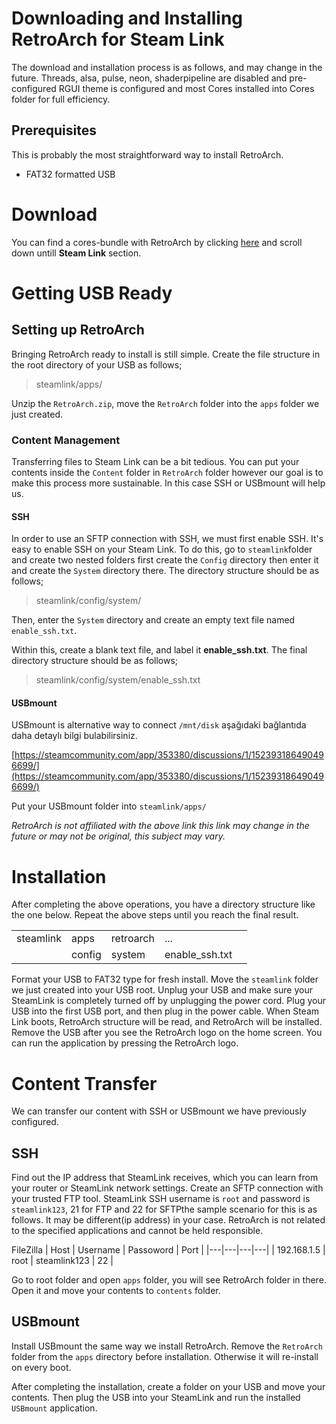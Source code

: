 
# Downloading and Installing RetroArch for Steam Link

The download and installation process is as follows, and may change in the future. Threads, alsa, pulse, neon, shaderpipeline are disabled and pre-configured RGUI theme is configured and most Cores installed into Cores folder for full efficiency.

## Prerequisites

This is probably the most straightforward way to install RetroArch.

- FAT32 formatted USB

# Download 

You can find a cores-bundle with RetroArch by clicking [here](https://www.retroarch.com/index.php?page=platforms) and scroll down untill **Steam Link** section.

# Getting USB Ready

## Setting up RetroArch

Bringing RetroArch ready to install is still simple. Create the file structure in the root directory of your USB as follows;

> steamlink/apps/

Unzip the `RetroArch.zip`,  move the `RetroArch` folder into the `apps` folder we just created. 

### Content Management

Transferring files to Steam Link can be a bit tedious. You can put your contents inside the `Content` folder in `RetroArch` folder however our goal is to make this process more sustainable. In this case SSH or USBmount will help us.

#### SSH

In order to use an SFTP connection with SSH, we must first enable SSH. It's easy to enable SSH on your Steam Link. To do this, go to `steamlink`folder and create two nested folders first create the `Config` directory then enter it and create the `System` directory there. The directory structure should be as follows;

> steamlink/config/system/

Then, enter the `System` directory and create an empty text file named `enable_ssh.txt`.

Within this, create a blank text file, and label it **enable_ssh.txt**. The final directory structure should be as follows;

> steamlink/config/system/enable_ssh.txt
> 
#### USBmount

USBmount is alternative way to connect `/mnt/disk` aşağıdaki bağlantıda daha detaylı bilgi bulabilirsiniz.

[https://steamcommunity.com/app/353380/discussions/1/152393186490496699/](https://steamcommunity.com/app/353380/discussions/1/152393186490496699/)

Put your USBmount folder into `steamlink/apps/`

*RetroArch is not affiliated with the above link this link may change in the future or may not be original, this subject may vary.*

# Installation

After completing the above operations, you have a directory structure like the one below. Repeat the above steps until you reach the final result.

|   |   |   |   |   |
|---|---|---|---|---|
| steamlink  |  apps |  retroarch |...   |   |
|   | config  | system  | enable_ssh.txt  |   |


Format your USB to FAT32 type for fresh install. Move the `steamlink` folder we just created into your USB root. Unplug your USB and make sure your SteamLink is completely turned off by unplugging the power cord. Plug your USB into the first USB port, and then plug in the power cable. When Steam Link boots, RetroArch structure will be read, and RetroArch will be installed. Remove the USB after you see the RetroArch logo on the home screen. You can run the application by pressing the RetroArch logo.

# Content Transfer

We can transfer our content with SSH or USBmount we have previously configured.

## SSH

Find out the IP address that SteamLink receives, which you can learn from your router or SteamLink network settings. Create an SFTP connection with your trusted FTP tool. SteamLink SSH username is `root` and password is `steamlink123`, 21 for FTP and 22 for SFTPthe sample scenario for this is as follows. It may be different(ip address) in your case. RetroArch is not related to the specified applications and cannot be held responsible.

FileZilla
| Host  | Username  | Passoword  | Port  |
|---|---|---|---|
| 192.168.1.5  | root  |  steamlink123 | 22  |

Go to root folder and open `apps` folder, you will see RetroArch folder in there. Open it and move your contents to `contents` folder.

## USBmount

Install USBmount the same way we install RetroArch. Remove the `RetroArch` folder from the `apps` directory before installation. Otherwise it will re-install on every boot.

After completing the installation, create a folder on your USB and move your contents. Then plug the USB into your SteamLink and run the installed `USBmount` application.

